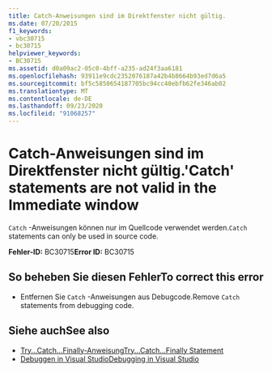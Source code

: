 ```yaml
---
title: Catch-Anweisungen sind im Direktfenster nicht gültig.
ms.date: 07/20/2015
f1_keywords:
- vbc30715
- bc30715
helpviewer_keywords:
- BC30715
ms.assetid: d0a09ac2-05c0-4bff-a235-ad24f3aa6181
ms.openlocfilehash: 93911e9cdc2352076187a42b4b8664b93ed7d6a5
ms.sourcegitcommit: bf5c5850654187705bc94cc40ebfb62fe346ab02
ms.translationtype: MT
ms.contentlocale: de-DE
ms.lasthandoff: 09/23/2020
ms.locfileid: "91068257"
---
```

# <a name="catch-statements-are-not-valid-in-the-immediate-window"></a><span data-ttu-id="5ff6c-102">Catch-Anweisungen sind im Direktfenster nicht gültig.</span><span class="sxs-lookup"><span data-stu-id="5ff6c-102">'Catch' statements are not valid in the Immediate window</span></span>

<span data-ttu-id="5ff6c-103">`Catch` -Anweisungen können nur im Quellcode verwendet werden.</span><span class="sxs-lookup"><span data-stu-id="5ff6c-103">`Catch` statements can only be used in source code.</span></span>  
  
 <span data-ttu-id="5ff6c-104">**Fehler-ID:** BC30715</span><span class="sxs-lookup"><span data-stu-id="5ff6c-104">**Error ID:** BC30715</span></span>  
  
## <a name="to-correct-this-error"></a><span data-ttu-id="5ff6c-105">So beheben Sie diesen Fehler</span><span class="sxs-lookup"><span data-stu-id="5ff6c-105">To correct this error</span></span>  
  
- <span data-ttu-id="5ff6c-106">Entfernen Sie `Catch` -Anweisungen aus Debugcode.</span><span class="sxs-lookup"><span data-stu-id="5ff6c-106">Remove `Catch` statements from debugging code.</span></span>  
  
## <a name="see-also"></a><span data-ttu-id="5ff6c-107">Siehe auch</span><span class="sxs-lookup"><span data-stu-id="5ff6c-107">See also</span></span>

- [<span data-ttu-id="5ff6c-108">Try...Catch...Finally-Anweisung</span><span class="sxs-lookup"><span data-stu-id="5ff6c-108">Try...Catch...Finally Statement</span></span>](../language-reference/statements/try-catch-finally-statement.md)
- [<span data-ttu-id="5ff6c-109">Debuggen in Visual Studio</span><span class="sxs-lookup"><span data-stu-id="5ff6c-109">Debugging in Visual Studio</span></span>](/visualstudio/debugger/debugger-feature-tour)
